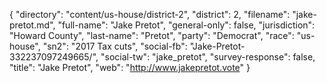 {
  "directory": "content/us-house/district-2",
  "district": 2,
  "filename": "jake-pretot.md",
  "full-name": "Jake Pretot",
  "general-only": false,
  "jurisdiction": "Howard County",
  "last-name": "Pretot",
  "party": "Democrat",
  "race": "us-house",
  "sn2": "2017 Tax cuts",
  "social-fb": "Jake-Pretot-332237097249665/",
  "social-tw": "jake_pretot",
  "survey-response": false,
  "title": "Jake Pretot",
  "web": "http://www.jakepretot.vote"
}
